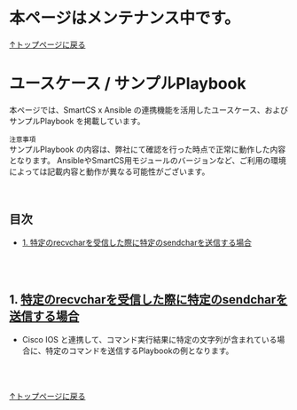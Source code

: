 # 本ページはメンテナンス中です。

[↑トップページに戻る](../README.md)
<br>
# ユースケース / サンプルPlaybook

本ページでは、SmartCS x Ansible の連携機能を活用したユースケース、およびサンプルPlaybook を掲載しています。  

`注意事項`  
サンプルPlaybook の内容は、弊社にて確認を行った時点で正常に動作した内容となります。
AnsibleやSmartCS用モジュールのバージョンなど、ご利用の環境によっては記載内容と動作が異なる可能性がございます。  

<br>

## 目次
- [1. 特定のrecvcharを受信した際に特定のsendcharを送信する場合](./playbook-example.md#1-特定のrecvcharを受信した際に特定のsendcharを送信する場合)

<br>
<br>

## 1. [特定のrecvcharを受信した際に特定のsendcharを送信する場合](./examples/wait_specific_recvchar.md)

* Cisco IOS と連携して、コマンド実行結果に特定の文字列が含まれている場合に、特定のコマンドを送信するPlaybookの例となります。


<br>
<br>

[↑トップページに戻る](../README.md)
